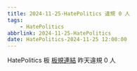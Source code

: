 ```yaml
---
title: 2024-11-25-HatePolitics 違規 0 人
tags:
    - HatePolitics
abbrlink: 2024-11-25-HatePolitics
date: HatePolitics-2024-11-25 12:00:00
---
```

HatePolitics 板 [板規連結](https://www.ptt.cc/bbs/HatePolitics/M.1617115262.A.D60.html)
昨天違規 0 人

